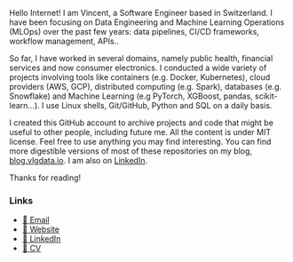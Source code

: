 Hello Internet! I am Vincent, a Software Engineer based in Switzerland. I have been focusing on Data Engineering and Machine Learning Operations (MLOps) over the past few years: data pipelines, CI/CD frameworks, workflow management, APIs..

So far, I have worked in several domains, namely public health, financial services and now consumer electronics. I conducted a wide variety of projects involving tools like containers (e.g. Docker, Kubernetes), cloud providers (AWS, GCP), distributed computing (e.g. Spark), databases (e.g. Snowflake) and Machine Learning (e.g PyTorch, XGBoost, pandas, scikit-learn...). I use Linux shells, Git/GitHub, Python and SQL on a daily basis.

I created this GitHub account to archive projects and code that might be useful to other people, including future me. All the content is under MIT license. Feel free to use anything you may find interesting. You can find more digestible versions of most of these repositories on my blog, [blog.vlgdata.io](https://blog.vlgdata.io/). I am also on [LinkedIn](https://www.linkedin.com/in/vlgdata/).

Thanks for reading!

### Links

* [📧 Email](mailto:vlg.engineer@gmail.com)
* [🔗 Website](https://blog.vlgdata.io)
* [🔗 LinkedIn](https://www.linkedin.com/in/vlgdata/)
* [📄 CV](https://blog.vlgdata.io/res/cv/data_engineer_vincent_le_goualher.pdf)
